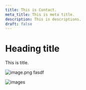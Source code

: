 ```yaml
---
title: This is Contact.
meta_title: This is meta title.
description: This is descriptions.
draft: false
---
```

# Heading title

This is title.

![image.png](/images/image-placeholder.png)
fasdf

![images](/images/avatar.png)
